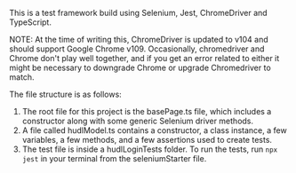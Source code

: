 This is a test framework build using Selenium, Jest, ChromeDriver and TypeScript. 

NOTE: At the time of writing this, ChromeDriver is updated to v104 and should support Google Chrome v109. Occasionally, chromedriver and Chrome don't play well together, and if you get an error related to either it might be necessary to downgrade Chrome or upgrade Chromedriver to match. 

The file structure is as follows:
1) The root file for this project is the basePage.ts file, which includes a constructor along with some generic Selenium driver methods. 
2) A file called hudlModel.ts contains a constructor, a class instance, a few variables, a few methods, and a few assertions used to create tests.
3) The test file is inside a hudlLoginTests folder. To run the tests, run ```npx jest``` in your terminal from the seleniumStarter file.

  
